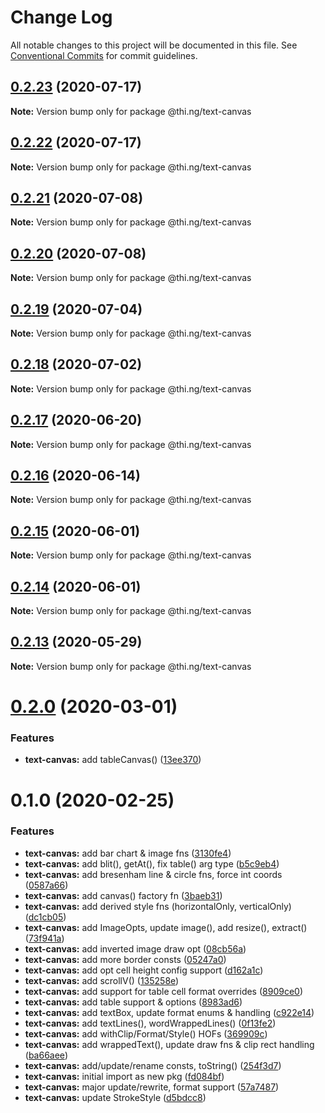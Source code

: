 # Change Log

All notable changes to this project will be documented in this file.
See [Conventional Commits](https://conventionalcommits.org) for commit guidelines.

## [0.2.23](https://github.com/thi-ng/umbrella/compare/@thi.ng/text-canvas@0.2.22...@thi.ng/text-canvas@0.2.23) (2020-07-17)

**Note:** Version bump only for package @thi.ng/text-canvas





## [0.2.22](https://github.com/thi-ng/umbrella/compare/@thi.ng/text-canvas@0.2.21...@thi.ng/text-canvas@0.2.22) (2020-07-17)

**Note:** Version bump only for package @thi.ng/text-canvas





## [0.2.21](https://github.com/thi-ng/umbrella/compare/@thi.ng/text-canvas@0.2.20...@thi.ng/text-canvas@0.2.21) (2020-07-08)

**Note:** Version bump only for package @thi.ng/text-canvas





## [0.2.20](https://github.com/thi-ng/umbrella/compare/@thi.ng/text-canvas@0.2.19...@thi.ng/text-canvas@0.2.20) (2020-07-08)

**Note:** Version bump only for package @thi.ng/text-canvas





## [0.2.19](https://github.com/thi-ng/umbrella/compare/@thi.ng/text-canvas@0.2.18...@thi.ng/text-canvas@0.2.19) (2020-07-04)

**Note:** Version bump only for package @thi.ng/text-canvas





## [0.2.18](https://github.com/thi-ng/umbrella/compare/@thi.ng/text-canvas@0.2.17...@thi.ng/text-canvas@0.2.18) (2020-07-02)

**Note:** Version bump only for package @thi.ng/text-canvas





## [0.2.17](https://github.com/thi-ng/umbrella/compare/@thi.ng/text-canvas@0.2.16...@thi.ng/text-canvas@0.2.17) (2020-06-20)

**Note:** Version bump only for package @thi.ng/text-canvas





## [0.2.16](https://github.com/thi-ng/umbrella/compare/@thi.ng/text-canvas@0.2.15...@thi.ng/text-canvas@0.2.16) (2020-06-14)

**Note:** Version bump only for package @thi.ng/text-canvas





## [0.2.15](https://github.com/thi-ng/umbrella/compare/@thi.ng/text-canvas@0.2.14...@thi.ng/text-canvas@0.2.15) (2020-06-01)

**Note:** Version bump only for package @thi.ng/text-canvas





## [0.2.14](https://github.com/thi-ng/umbrella/compare/@thi.ng/text-canvas@0.2.13...@thi.ng/text-canvas@0.2.14) (2020-06-01)

**Note:** Version bump only for package @thi.ng/text-canvas





## [0.2.13](https://github.com/thi-ng/umbrella/compare/@thi.ng/text-canvas@0.2.12...@thi.ng/text-canvas@0.2.13) (2020-05-29)

**Note:** Version bump only for package @thi.ng/text-canvas





# [0.2.0](https://github.com/thi-ng/umbrella/compare/@thi.ng/text-canvas@0.1.2...@thi.ng/text-canvas@0.2.0) (2020-03-01)


### Features

* **text-canvas:** add tableCanvas() ([13ee370](https://github.com/thi-ng/umbrella/commit/13ee370f03cc34305058265bff46e2ef23cecb2d))





# 0.1.0 (2020-02-25)


### Features

* **text-canvas:** add bar chart & image fns ([3130fe4](https://github.com/thi-ng/umbrella/commit/3130fe4ae10d6e579298d1b330c80d2e01d0a3ff))
* **text-canvas:** add blit(), getAt(), fix table() arg type ([b5c9eb4](https://github.com/thi-ng/umbrella/commit/b5c9eb4e77c956e01d76f247a84ceb46d57498d4))
* **text-canvas:** add bresenham line & circle fns, force int coords ([0587a66](https://github.com/thi-ng/umbrella/commit/0587a66529a179235e52e0ea4430376a850d8a15))
* **text-canvas:** add canvas() factory fn ([3baeb31](https://github.com/thi-ng/umbrella/commit/3baeb31c96b033479e09eb77fdd1a5055359a5be))
* **text-canvas:** add derived style fns (horizontalOnly, verticalOnly) ([dc1cb05](https://github.com/thi-ng/umbrella/commit/dc1cb054545456384a3502e91b7cba2022cce305))
* **text-canvas:** add ImageOpts, update image(), add resize(), extract() ([73f941a](https://github.com/thi-ng/umbrella/commit/73f941add71eba7dbb535d0ae553e504cccbe553))
* **text-canvas:** add inverted image draw opt ([08cb56a](https://github.com/thi-ng/umbrella/commit/08cb56a42abee49aaa28effc3a8cea0997231d13))
* **text-canvas:** add more border consts ([05247a0](https://github.com/thi-ng/umbrella/commit/05247a0806b932936eb044ccc82ef9cae0518423))
* **text-canvas:** add opt cell height config support ([d162a1c](https://github.com/thi-ng/umbrella/commit/d162a1c0e4da9a66ab5a7beeaaf4f0172b5b9e3a))
* **text-canvas:** add scrollV() ([135258e](https://github.com/thi-ng/umbrella/commit/135258e9992dad502ea9b0b9efb276e086bd4e08))
* **text-canvas:** add support for table cell format overrides ([8909ce0](https://github.com/thi-ng/umbrella/commit/8909ce07a14e61416f9deb45f1f1f7f4279c4e81))
* **text-canvas:** add table support & options ([8983ad6](https://github.com/thi-ng/umbrella/commit/8983ad6083e0802a3ba003cca684869284c69c9e))
* **text-canvas:** add textBox, update format enums & handling ([c922e14](https://github.com/thi-ng/umbrella/commit/c922e140992963d5fb4318e2a6dade02d4779905))
* **text-canvas:** add textLines(), wordWrappedLines() ([0f13fe2](https://github.com/thi-ng/umbrella/commit/0f13fe27ffc720fb246e49c8487bb58077be275f))
* **text-canvas:** add withClip/Format/Style() HOFs ([369909c](https://github.com/thi-ng/umbrella/commit/369909c62755453e3709bf469e9f74fdd1301493))
* **text-canvas:** add wrappedText(), update draw fns & clip rect handling ([ba66aee](https://github.com/thi-ng/umbrella/commit/ba66aee98024b0ba9e58fed02a255dc7eeb28ae4))
* **text-canvas:** add/update/rename consts, toString() ([254f3d7](https://github.com/thi-ng/umbrella/commit/254f3d7f06ada232b002d0e708101e9f8289b21f))
* **text-canvas:** initial import as new pkg ([fd084bf](https://github.com/thi-ng/umbrella/commit/fd084bfd59adc2482a84ec11247db1cc027fad71))
* **text-canvas:** major update/rewrite, format support ([57a7487](https://github.com/thi-ng/umbrella/commit/57a7487389294197265f58717d3c942191bad2cf))
* **text-canvas:** update StrokeStyle ([d5bdcc8](https://github.com/thi-ng/umbrella/commit/d5bdcc8cb202d6ece879526f8a5f40e0d913e38b))
